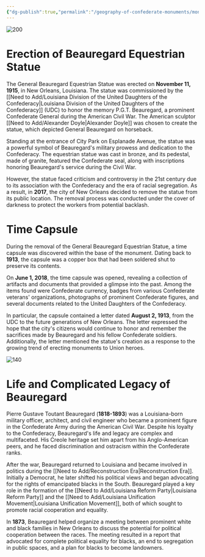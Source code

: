 ```yaml
---
{"dg-publish":true,"permalink":"/geography-of-confederate-monuments/monuments/general-beauregard-equestrian-statue/"}
---
```



![200](https://upload.wikimedia.org/wikipedia/commons/1/1a/BeauregardStatueSideOct08.jpg)
# Erection of Beauregard Equestrian Statue

The General Beauregard Equestrian Statue was erected on **November 11, 1915**, in New Orleans, Louisiana. The statue was commissioned by the [[Need to Add/Louisiana Division of the United Daughters of the Confederacy\|Louisiana Division of the United Daughters of the Confederacy]] (UDC) to honor the memory P.G.T. Beauregard, a prominent Confederate General during the American Civil War. The American sculptor [[Need to Add/Alexander Doyle\|Alexander Doyle]] was chosen to create the statue, which depicted General Beauregard on horseback.

Standing at the entrance of City Park on Esplanade Avenue, the statue was a powerful symbol of Beauregard's military prowess and dedication to the Confederacy. The equestrian statue was cast in bronze, and its pedestal, made of granite, featured the Confederate seal, along with inscriptions honoring Beauregard's service during the Civil War.

However, the statue faced criticism and controversy in the 21st century due to its association with the Confederacy and the era of racial segregation. As a result, in **2017**, the city of New Orleans decided to remove the statue from its public location. The removal process was conducted under the cover of darkness to protect the workers from potential backlash.

# Time Capsule

During the removal of the General Beauregard Equestrian Statue, a time capsule was discovered within the base of the monument. Dating back to **1913**, the capsule was a copper box that had been soldered shut to preserve its contents.

On **June 1, 2018**, the time capsule was opened, revealing a collection of artifacts and documents that provided a glimpse into the past. Among the items found were Confederate currency, badges from various Confederate veterans' organizations, photographs of prominent Confederate figures, and several documents related to the United Daughters of the Confederacy.

In particular, the capsule contained a letter dated **August 2, 1913**, from the UDC to the future generations of New Orleans. The letter expressed the hope that the city's citizens would continue to honor and remember the sacrifices made by Beauregard and his fellow Confederate soldiers. Additionally, the letter mentioned the statue's creation as a response to the growing trend of erecting monuments to Union heroes.

![140](https://bloximages.newyork1.vip.townnews.com/nola.com/content/tncms/assets/v3/editorial/e/fe/efe2667b-9bbc-54ef-9db5-b0430ee1aa91/5dd78be48cb22.image.jpg?crop=538%2C404%2C0%2C34&resize=1200%2C900&order=crop%2Cresize)

# Life and Complicated Legacy of Beauregard

Pierre Gustave Toutant Beauregard (**1818-1893**) was a Louisiana-born military officer, architect, and civil engineer who became a prominent figure in the Confederate Army during the American Civil War. Despite his loyalty to the Confederacy, Beauregard's life and legacy are complex and multifaceted. His Creole heritage set him apart from his Anglo-American peers, and he faced discrimination and ostracism within the Confederate ranks.

After the war, Beauregard returned to Louisiana and became involved in politics during the [[Need to Add/Reconstruction Era\|Reconstruction Era]]. Initially a Democrat, he later shifted his political views and began advocating for the rights of emancipated blacks in the South. Beauregard played a key role in the formation of the [[Need to Add/Louisiana Reform Party\|Louisiana Reform Party]] and the [[Need to Add/Louisiana Unification Movement\|Louisiana Unification Movement]], both of which sought to promote racial cooperation and equality.

In **1873**, Beauregard helped organize a meeting between prominent white and black families in New Orleans to discuss the potential for political cooperation between the races. The meeting resulted in a report that advocated for complete political equality for blacks, an end to segregation in public spaces, and a plan for blacks to become landowners.